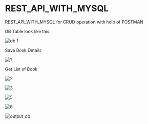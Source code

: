 # REST_API_WITH_MYSQL
REST_API_WITH_MYSQL for CRUD operation with help of POSTMAN 

DB Table look like this 

![db 1](https://github.com/TiwariKrishna/REST_API_WITH_MYSQL/assets/125963691/32f35724-a56a-4859-8c41-fa2d322fbfe6)

Save Book Details 

![1](https://github.com/TiwariKrishna/REST_API_WITH_MYSQL/assets/125963691/7e0196b8-a96b-4807-af68-1ce6e6ad07ca)

Get List of Book

![2](https://github.com/TiwariKrishna/REST_API_WITH_MYSQL/assets/125963691/03dd3859-7127-428d-8b2c-e74529e797a0)


![3](https://github.com/TiwariKrishna/REST_API_WITH_MYSQL/assets/125963691/e9d5e1b6-b0cc-4e5e-b581-f9f2edd1e6a3)

![5](https://github.com/TiwariKrishna/REST_API_WITH_MYSQL/assets/125963691/ffea2ed1-ce47-4960-9db6-bf15e7e97448)

![6](https://github.com/TiwariKrishna/REST_API_WITH_MYSQL/assets/125963691/bdc10328-9799-4e3c-8c87-bd472a857b29)

![output_db](https://github.com/TiwariKrishna/REST_API_WITH_MYSQL/assets/125963691/2404d230-6dc1-459a-a32f-1e15474f5ff4)
